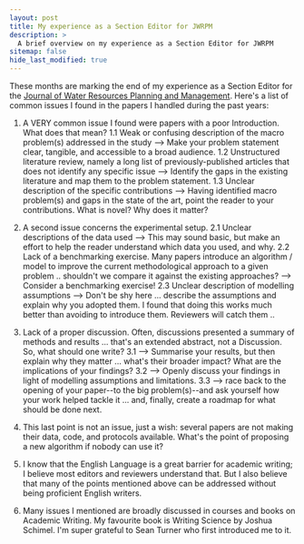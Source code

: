 ```yaml
---
layout: post
title: My experience as a Section Editor for JWRPM
description: >
  A brief overview on my experience as a Section Editor for JWRPM
sitemap: false
hide_last_modified: true
---
```


These months are marking the end of my experience as a Section Editor for the [Journal of Water Resources Planning and Management](https://ascelibrary.org/journal/jwrmd5). Here's a list of common issues I found in the papers I handled during the past years:

1. A VERY common issue I found were papers with a poor Introduction. What does that mean?
  1.1 Weak or confusing description of the macro problem(s) addressed in the study --> Make your problem statement clear, tangible, and accessible to a broad audience.
  1.2 Unstructured literature review, namely a long list of previously-published articles that does not identify any specific issue --> Identify the gaps in the existing literature and map them to the problem statement.
  1.3 Unclear description of the specific contributions --> Having identified macro problem(s) and gaps in the state of the art, point the reader to your contributions. What is novel? Why does it matter?

2. A second issue concerns the experimental setup.
  2.1 Unclear descriptions of the data used --> This may sound basic, but make an effort to help the reader understand which data you used, and why.
  2.2 Lack of a benchmarking exercise. Many papers introduce an algorithm / model to improve the current methodological approach to a given problem .. shouldn't we compare it against the existing approaches? --> Consider a benchmarking exercise!
  2.3 Unclear description of modelling assumptions --> Don't be shy here ... describe the assumptions and explain why you adopted them. I found that doing this works much better than avoiding to introduce them. Reviewers will catch them ..

3. Lack of a proper discussion. Often, discussions presented a summary of methods and results ... that's an extended abstract, not a Discussion. So, what should one write?
  3.1 --> Summarise your results, but then explain why they matter ... what's their broader impact? What are the implications of your findings?
  3.2 --> Openly discuss your findings in light of modelling assumptions and limitations.
  3.3 --> race back to the opening of your paper--to the big problem(s)--and ask yourself how your work helped tackle it ... and, finally, create a roadmap for what should be done next.

4. This last point is not an issue, just a wish: several papers are not making their data, code, and protocols available. What's the point of proposing a new algorithm if nobody can use it? 

5. I know that the English Language is a great barrier for academic writing; I believe most editors and reviewers understand that. But I also believe that many of the points mentioned above can be addressed without being proficient English writers.

6. Many issues I mentioned are broadly discussed in courses and books on Academic Writing. My favourite book is Writing Science by Joshua Schimel. I'm super grateful to Sean Turner who first introduced me to it.
